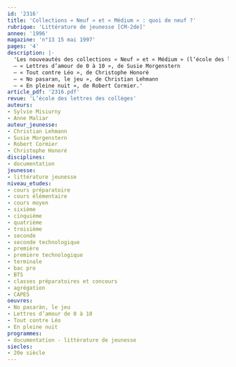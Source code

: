 ```yaml
---
id: '2316'
title: 'Collections « Neuf » et « Médium » : quoi de neuf ?'
rubrique: 'Littérature de jeunesse [CM-2de]'
annee: '1996'
magazine: 'n°13 15 mai 1997'
pages: '4'
description: |-
  'Les nouveautés des collections « Neuf » et « Médium » (l’école des loisirs, 1997) :
  – « Lettres d’amour de 0 à 10 », de Susie Morgenstern
  – « Tout contre Léo », de Christophe Honoré
  – « No pasaran, le jeu », de Christian Lehmann
  – « En pleine nuit », de Robert Cormier.'
article_pdf: '2316.pdf'
revue: 'L’école des lettres des collèges'
auteurs:
- Sylvie Misiurny
- Anne Maliar
auteur_jeunesse:
- Christian Lehmann
- Susie Morgenstern
- Robert Cormier
- Christophe Honoré
disciplines:
- documentation
jeunesse:
- littérature jeunesse
niveau_etudes:
- cours préparatoire
- cours élémentaire
- cours moyen
- sixième
- cinquième
- quatrième
- troisième
- seconde
- seconde technologique
- première
- première technologique
- terminale
- bac pro
- BTS
- classes préparatoires et concours
- agrégation
- CAPES
oeuvres:
- No pasaràn, le jeu
- Lettres d’amour de 0 à 10
- Tout contre Léo
- En pleine nuit
programmes:
- documentation - littérature de jeunesse
siecles:
- 20e siècle
---
```

